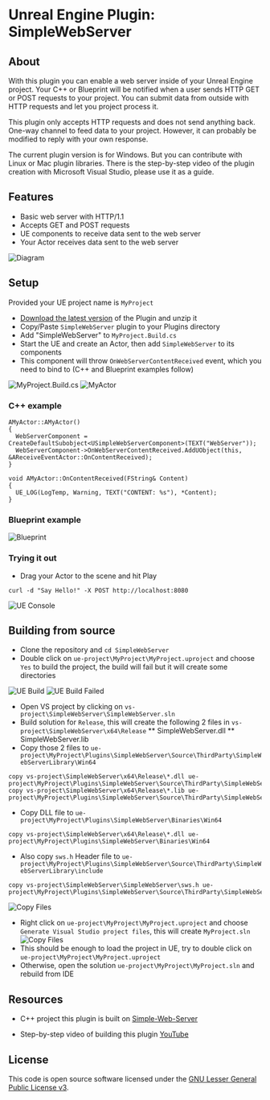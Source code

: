 # Unreal Engine Plugin: SimpleWebServer

## About
With this plugin you can enable a web server inside of your Unreal Engine project. Your C++ or Blueprint will be notified when a user sends HTTP GET or POST requests to your project. You can submit data from outside with HTTP requests and let you project process it.

This plugin only accepts HTTP requests and does not send anything back. One-way channel to feed data to your project. However, it can probably be modified to reply with your own response.

The current plugin version is for Windows. But you can contribute with Linux or Mac plugin libraries. There is the step-by-step video of the plugin creation with Microsoft Visual Studio, please use it as a guide.  

## Features
* Basic web server with HTTP/1.1
* Accepts GET and POST requests
* UE components to receive data sent to the web server
* Your Actor receives data sent to the web server

![Diagram](files/sws_1.png)

## Setup
Provided your UE project name is `MyProject`
* [Download the latest version](https://github.com/TODO) of the Plugin and unzip it
* Copy/Paste `SimpleWebServer` plugin to your Plugins directory
* Add "SimpleWebServer" to `MyProject.Build.cs`
* Start the UE and create an Actor, then add `SimpleWebServer` to its components
* This component will throw `OnWebServerContentReceived` event, which you need to bind to (C++ and Blueprint examples follow)

![MyProject.Build.cs](files/sws_2.PNG)
![MyActor](files/sws_3.PNG)

### C++ example
```
AMyActor::AMyActor()
{
  WebServerComponent = CreateDefaultSubobject<USimpleWebServerComponent>(TEXT("WebServer"));
  WebServerComponent->OnWebServerContentReceived.AddUObject(this, &AReceiveEventActor::OnContentReceived);
}

void AMyActor::OnContentReceived(FString& Content)
{
  UE_LOG(LogTemp, Warning, TEXT("CONTENT: %s"), *Content);
}
```

### Blueprint example
![Blueprint](files/sws_5.PNG)

### Trying it out
* Drag your Actor to the scene and hit Play

`curl -d "Say Hello!" -X POST http://localhost:8080`

![UE Console](files/sws_4.PNG)

## Building from source
* Clone the repository and `cd SimpleWebServer`
* Double click on `ue-project\MyProject\MyProject.uproject` and choose `Yes` to build the project, the build will fail but it will create some directories

![UE Build](files/sws_7.PNG)
![UE Build Failed](files/sws_6.PNG)

* Open VS project by clicking on `vs-project\SimpleWebServer\SimpleWebServer.sln`
* Build solution for `Release`, this will create the following 2 files in `vs-project\SimpleWebServer\x64\Release`
** SimpleWebServer.dll
** SimpleWebServer.lib
* Copy those 2 files to `ue-project\MyProject\Plugins\SimpleWebServer\Source\ThirdParty\SimpleWebServerLibrary\Win64`
```
copy vs-project\SimpleWebServer\x64\Release\*.dll ue-project\MyProject\Plugins\SimpleWebServer\Source\ThirdParty\SimpleWebServerLibrary\Win64
copy vs-project\SimpleWebServer\x64\Release\*.lib ue-project\MyProject\Plugins\SimpleWebServer\Source\ThirdParty\SimpleWebServerLibrary\Win64
```
* Copy DLL file to `ue-project\MyProject\Plugins\SimpleWebServer\Binaries\Win64`
```
copy vs-project\SimpleWebServer\x64\Release\*.dll ue-project\MyProject\Plugins\SimpleWebServer\Binaries\Win64
```
* Also copy `sws.h` Header file to `ue-project\MyProject\Plugins\SimpleWebServer\Source\ThirdParty\SimpleWebServerLibrary\include`
```
copy vs-project\SimpleWebServer\SimpleWebServer\sws.h ue-project\MyProject\Plugins\SimpleWebServer\Source\ThirdParty\SimpleWebServerLibrary\include
```
![Copy Files](files/sws_8.PNG)
* Right click on `ue-project\MyProject\MyProject.uproject` and choose `Generate Visual Studio project files`, this will create `MyProject.sln`
![Copy Files](files/sws_9.PNG)
* This should be enough to load the project in UE, try to double click on `ue-project\MyProject\MyProject.uproject`
* Otherwise, open the solution `ue-project\MyProject\MyProject.sln` and rebuild from IDE

## Resources
* C++ project this plugin is built on
[Simple-Web-Server](https://gitlab.com/eidheim/Simple-Web-Server)

* Step-by-step video of building this plugin
[YouTube](https://example.org)

## License
This code is open source software licensed under the [GNU Lesser General Public License v3](http://www.gnu.org/licenses/lgpl-3.0.en.html).
